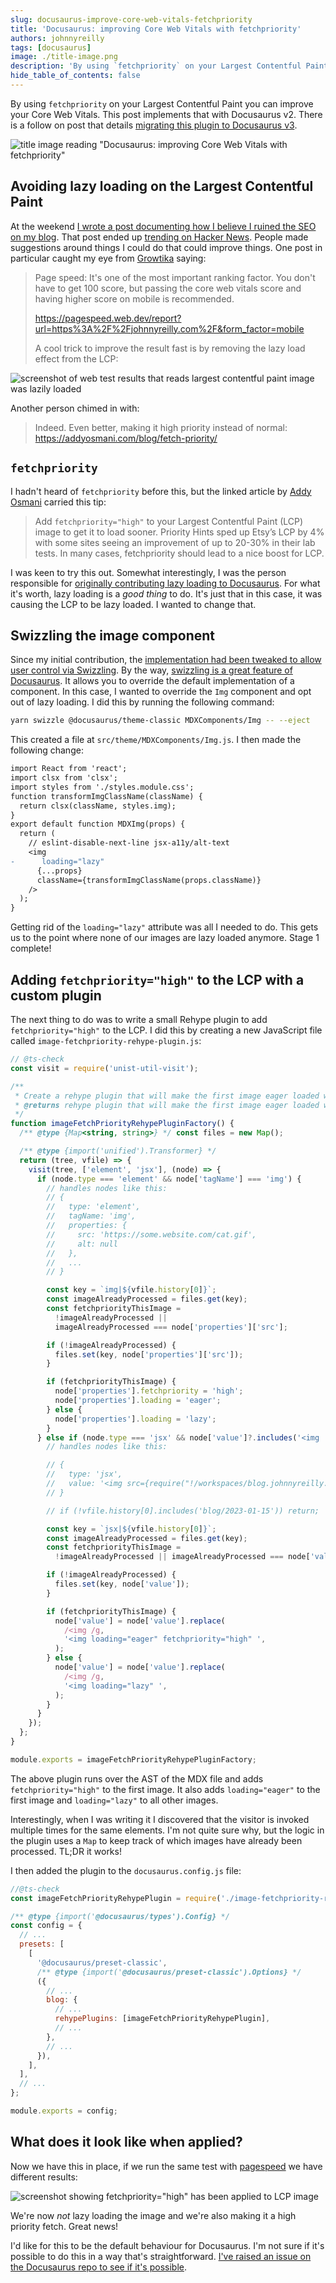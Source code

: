 ```yaml
---
slug: docusaurus-improve-core-web-vitals-fetchpriority
title: 'Docusaurus: improving Core Web Vitals with fetchpriority'
authors: johnnyreilly
tags: [docusaurus]
image: ./title-image.png
description: 'By using `fetchpriority` on your Largest Contentful Paint you can improve your Core Web Vitals. This post implements that with Docusaurus.'
hide_table_of_contents: false
---
```


By using `fetchpriority` on your Largest Contentful Paint you can improve your Core Web Vitals. This post implements that with Docusaurus v2. There is a follow on post that details [migrating this plugin to Docusaurus v3](../2023-10-09-docusaurus-3-how-to-migrate-rehype-plugins/index.md).

![title image reading "Docusaurus: improving Core Web Vitals with fetchpriority"](title-image.png)

<!--truncate-->

## Avoiding lazy loading on the Largest Contentful Paint

At the weekend [I wrote a post documenting how I believe I ruined the SEO on my blog](../2023-01-15-how-i-ruined-my-seo/index.md). That post ended up [trending on Hacker News](https://news.ycombinator.com/item?id=34389421). People made suggestions around things I could do that could improve things. One post in particular caught my eye from [Growtika](https://growtika.com) saying:

> Page speed: It's one of the most important ranking factor. You don't have to get 100 score, but passing the core web vitals score and having higher score on mobile is recommended.
>
> https://pagespeed.web.dev/report?url=https%3A%2F%2Fjohnnyreilly.com%2F&form_factor=mobile
>
> A cool trick to improve the result fast is by removing the lazy load effect from the LCP:

![screenshot of web test results that reads largest contentful paint image was lazily loaded ](screenshot-largest-contentful-paint-image-lazy-loaded.webp)

Another person chimed in with:

> Indeed. Even better, making it high priority instead of normal: https://addyosmani.com/blog/fetch-priority/

## `fetchpriority`

I hadn't heard of `fetchpriority` before this, but the linked article by [Addy Osmani](https://addyosmani.com) carried this tip:

> Add `fetchpriority="high"` to your Largest Contentful Paint (LCP) image to get it to load sooner. Priority Hints sped up Etsy’s LCP by 4% with some sites seeing an improvement of up to 20-30% in their lab tests. In many cases, fetchpriority should lead to a nice boost for LCP.

I was keen to try this out. Somewhat interestingly, I was the person responsible for [originally contributing lazy loading to Docusaurus](https://github.com/facebook/docusaurus/pull/6598). For what it's worth, lazy loading is a _good thing_ to do. It's just that in this case, it was causing the LCP to be lazy loaded. I wanted to change that.

## Swizzling the image component

Since my initial contribution, the [implementation had been tweaked to allow user control via Swizzling](https://github.com/facebook/docusaurus/pull/6990). By the way, [swizzling is a great feature of Docusaurus](https://docusaurus.io/docs/swizzling). It allows you to override the default implementation of a component. In this case, I wanted to override the `Img` component and opt out of lazy loading. I did this by running the following command:

```bash
yarn swizzle @docusaurus/theme-classic MDXComponents/Img -- --eject
```

This created a file at `src/theme/MDXComponents/Img.js`. I then made the following change:

```diff
import React from 'react';
import clsx from 'clsx';
import styles from './styles.module.css';
function transformImgClassName(className) {
  return clsx(className, styles.img);
}
export default function MDXImg(props) {
  return (
    // eslint-disable-next-line jsx-a11y/alt-text
    <img
-      loading="lazy"
      {...props}
      className={transformImgClassName(props.className)}
    />
  );
}
```

Getting rid of the `loading="lazy"` attribute was all I needed to do. This gets us to the point where none of our images are lazy loaded anymore. Stage 1 complete!

## Adding `fetchpriority="high"` to the LCP with a custom plugin

The next thing to do was to write a small Rehype plugin to add `fetchpriority="high"` to the LCP. I did this by creating a new JavaScript file called `image-fetchpriority-rehype-plugin.js`:

```js
// @ts-check
const visit = require('unist-util-visit');

/**
 * Create a rehype plugin that will make the first image eager loaded with fetchpriority="high" and lazy load all other images
 * @returns rehype plugin that will make the first image eager loaded with fetchpriority="high" and lazy load all other images
 */
function imageFetchPriorityRehypePluginFactory() {
  /** @type {Map<string, string>} */ const files = new Map();

  /** @type {import('unified').Transformer} */
  return (tree, vfile) => {
    visit(tree, ['element', 'jsx'], (node) => {
      if (node.type === 'element' && node['tagName'] === 'img') {
        // handles nodes like this:
        // {
        //   type: 'element',
        //   tagName: 'img',
        //   properties: {
        //     src: 'https://some.website.com/cat.gif',
        //     alt: null
        //   },
        //   ...
        // }

        const key = `img|${vfile.history[0]}`;
        const imageAlreadyProcessed = files.get(key);
        const fetchpriorityThisImage =
          !imageAlreadyProcessed ||
          imageAlreadyProcessed === node['properties']['src'];

        if (!imageAlreadyProcessed) {
          files.set(key, node['properties']['src']);
        }

        if (fetchpriorityThisImage) {
          node['properties'].fetchpriority = 'high';
          node['properties'].loading = 'eager';
        } else {
          node['properties'].loading = 'lazy';
        }
      } else if (node.type === 'jsx' && node['value']?.includes('<img ')) {
        // handles nodes like this:

        // {
        //   type: 'jsx',
        //   value: '<img src={require("!/workspaces/blog.johnnyreilly.com/blog-website/node_modules/url-loader/dist/cjs.js?limit=10000&name=assets/images/[name]-[hash].[ext]&fallback=/workspaces/blog.johnnyreilly.com/blog-website/node_modules/file-loader/dist/cjs.js!./bower-with-the-long-paths.png").default} width="640" height="497" />'
        // }

        // if (!vfile.history[0].includes('blog/2023-01-15')) return;

        const key = `jsx|${vfile.history[0]}`;
        const imageAlreadyProcessed = files.get(key);
        const fetchpriorityThisImage =
          !imageAlreadyProcessed || imageAlreadyProcessed === node['value'];

        if (!imageAlreadyProcessed) {
          files.set(key, node['value']);
        }

        if (fetchpriorityThisImage) {
          node['value'] = node['value'].replace(
            /<img /g,
            '<img loading="eager" fetchpriority="high" ',
          );
        } else {
          node['value'] = node['value'].replace(
            /<img /g,
            '<img loading="lazy" ',
          );
        }
      }
    });
  };
}

module.exports = imageFetchPriorityRehypePluginFactory;
```

The above plugin runs over the AST of the MDX file and adds `fetchpriority="high"` to the first image. It also adds `loading="eager"` to the first image and `loading="lazy"` to all other images.

Interestingly, when I was writing it I discovered that the visitor is invoked multiple times for the same elements. I'm not quite sure why, but the logic in the plugin uses a `Map` to keep track of which images have already been processed. TL;DR it works!

I then added the plugin to the `docusaurus.config.js` file:

```js
//@ts-check
const imageFetchPriorityRehypePlugin = require('./image-fetchpriority-rehype-plugin');

/** @type {import('@docusaurus/types').Config} */
const config = {
  // ...
  presets: [
    [
      '@docusaurus/preset-classic',
      /** @type {import('@docusaurus/preset-classic').Options} */
      ({
        // ...
        blog: {
          // ...
          rehypePlugins: [imageFetchPriorityRehypePlugin],
          // ...
        },
        // ...
      }),
    ],
  ],
  // ...
};

module.exports = config;
```

## What does it look like when applied?

Now we have this in place, if we run the same test with [pagespeed](https://pagespeed.web.dev/) we have different results:

![screenshot showing fetchpriority="high" has been applied to LCP image](screenshot-largest-contentful-paint-image-fetchpriority.webp)

We're now _not_ lazy loading the image and we're also making it a high priority fetch. Great news!

I'd like for this to be the default behaviour for Docusaurus. I'm not sure if it's possible to do this in a way that's straightforward. [I've raised an issue on the Docusaurus repo to see if it's possible](https://github.com/facebook/docusaurus/issues/8552).
